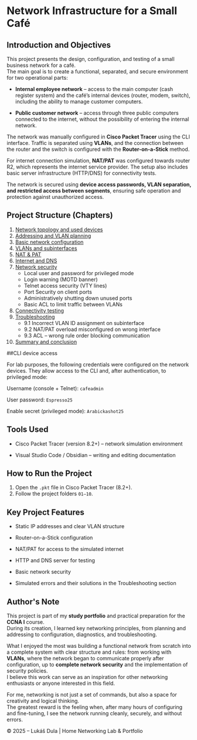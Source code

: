 
# Network Infrastructure for a Small Café

## Introduction and Objectives

This project presents the design, configuration, and testing of a small business network for a café.  
The main goal is to create a functional, separated, and secure environment for two operational parts:

- **Internal employee network** – access to the main computer (cash register system) and the café’s internal devices (router, modem, switch), including the ability to manage customer computers.
    
- **Public customer network** – access through three public computers connected to the internet, without the possibility of entering the internal network.
    

The network was manually configured in **Cisco Packet Tracer** using the CLI interface. Traffic is separated using **VLANs**, and the connection between the router and the switch is configured with the **Router-on-a-Stick** method.

For internet connection simulation, **NAT/PAT** was configured towards router R2, which represents the internet service provider. The setup also includes basic server infrastructure (HTTP/DNS) for connectivity tests.

The network is secured using **device access passwords, VLAN separation, and restricted access between segments**, ensuring safe operation and protection against unauthorized access.

## Project Structure (Chapters)

1. [Network topology and used devices](01-network-topology-and-devices.md)
2. [Addressing and VLAN planning](02-addressing-and-vlan-planning.md)
3. [Basic network configuration](03-basic-network-configuration.md)
4. [VLANs and subinterfaces](04-vlans-and-subinterfaces.md)
5. [NAT & PAT](05-nat-and-pat.md)
6. [Internet and DNS](06-internet-and-dns.md)
7. [Network security](07-network-security.md)
   - Local user and password for privileged mode  
   - Login warning (MOTD banner)  
   - Telnet access security (VTY lines)  
   - Port Security on client ports  
   - Administratively shutting down unused ports  
   - Basic ACL to limit traffic between VLANs  
8. [Connectivity testing](08-connectivity-testing.md)
9. [Troubleshooting](09‑troubleshooting.md)
   - 9.1 Incorrect VLAN ID assignment on subinterface  
   - 9.2 NAT/PAT overload misconfigured on wrong interface  
   - 9.3 ACL – wrong rule order blocking communication  
10. [Summary and conclusion](10-summary-and-conclusion.md)

##CLI device access

For lab purposes, the following credentials were configured on the network devices. They allow access to the CLI and, after authentication, to privileged mode:

Username (console + Telnet): `cafeadmin`

User password: `Espresso25`

Enable secret (privileged mode): `Arabickashot25`

## Tools Used

- Cisco Packet Tracer (version 8.2+) – network simulation environment  
    
- Visual Studio Code / Obsidian – writing and editing documentation  
    
## How to Run the Project

1. Open the `.pkt` file in Cisco Packet Tracer (8.2+).  
2. Follow the project folders `01–10`.  

## Key Project Features

- Static IP addresses and clear VLAN structure
    
- Router-on-a-Stick configuration
    
- NAT/PAT for access to the simulated internet
    
- HTTP and DNS server for testing
    
- Basic network security  
    
- Simulated errors and their solutions in the Troubleshooting section  
    


## Author's Note

This project is part of my **study portfolio** and practical preparation for the **CCNA I** course.  
During its creation, I learned key networking principles, from planning and addressing to configuration, diagnostics, and troubleshooting.  

What I enjoyed the most was building a functional network from scratch into a complete system with clear structure and rules: from working with **VLANs**, where the network began to communicate properly after configuration, up to **complete network security** and the implementation of security policies.  
I believe this work can serve as an inspiration for other networking enthusiasts or anyone interested in this field.  

For me, networking is not just a set of commands, but also a space for creativity and logical thinking.  
The greatest reward is the feeling when, after many hours of configuring and fine-tuning, I see the network running cleanly, securely, and without errors.  

© 2025 – Lukáš Dula | Home Networking Lab & Portfolio
